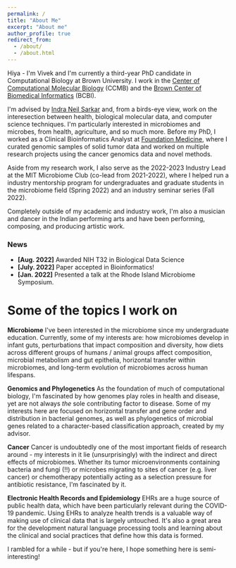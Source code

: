 ```yaml
---
permalink: /
title: "About Me"
excerpt: "About me"
author_profile: true
redirect_from: 
  - /about/
  - /about.html
---
```


Hiya - I'm Vivek and I'm currently a third-year PhD candidate in Computational Biology at Brown University. I work in the [Center of Computational Molecular Biology](https://ccmb.brown.edu/) (CCMB) and the [Brown Center of Biomedical Informatics](https://bcbi.brown.edu/) (BCBI). 

I'm advised by [Indra Neil Sarkar](https://vivo.brown.edu/display/isarkar) and, from a birds-eye view, work on the interesection between health, biological molecular data, and computer science techniques. I'm particularly interested in microbiomes and microbes, from health, agriculture, and so much more. Before my PhD, I worked as a Clinical Bioinformatics Analyst at [Foundation Medicine](https://www.foundationmedicine.com/), where I curated genomic samples of solid tumor data and worked on multiple research projects using the cancer genomics data and novel methods. 

Aside from my research work, I also serve as the 2022-2023 Industry Lead at the MIT Microbiome Club (co-lead from 2021-2022), where I helped run a industry mentorship program for undergraduates and graduate students in the microbiome field (Spring 2022) and an industry seminar series (Fall 2022).

Completely outside of my academic and industry work, I'm also a musician and dancer in the Indian performing arts and have been performing, composing, and producing artistic work. 

### News
* **[Aug. 2022]** Awarded NIH T32 in Biological Data Science
* **[July. 2022]** Paper accepted in Bioinformatics! 
* **[Jan. 2022]** Presented a talk at the Rhode Island Microbiome Symposium.

Some of the topics I work on
======

**Microbiome**
I've been interested in the microbiome since my undergraduate education. Currently, some of my interests are: how microbiomes develop in infant guts, perturbations that impact composition and diversity, how diets across different groups of humans / animal groups affect composition, microbial metabolism and gut epithelia, horizontal transfer within microbiomes, and long-term evolution of microbiomes across human lifespans. 

**Genomics and Phylogenetics** 
As the foundation of much of computational biology, I'm fascinated by how genomes play roles in health and disease, yet are not always *the* sole contributing factor to disease. Some of my interests here are focused on horizontal transfer and gene order and distribution in bacterial genomes, as well as phylogenetics of microbial genes related to a character-based classification approach, created by my advisor. 

**Cancer** 
Cancer is undoubtedly one of the most important fields of research around - my interests in it lie (unsurprisingly) with the indirect and direct effects of microbiomes. Whether its tumor microenvironments containing bacteria and fungi (!!) or microbes migrating to sites of cancer (e.g. liver cancer) or chemotherapy potentially acting as a selection pressure for antibiotic resistance, I'm fascinated by it. 

**Electronic Health Records and Epidemiology**
EHRs are a huge source of public health data, which have been particularly relevant during the COVID-19 pandemic. Using EHRs to analyze health trends is a valuable way of making use of clinical data that is largely untouched. It's also a great area for the development natural language processing tools and learning about the clinical and social practices that define how this data is formed. 

I rambled for a while - but if you're here, I hope something here is semi-interesting! 

